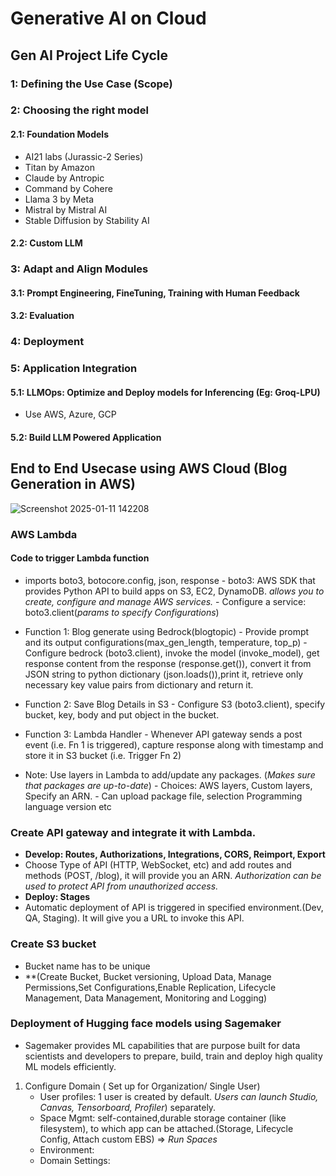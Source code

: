 # Generative AI on Cloud

## Gen AI Project Life Cycle
### 1: Defining the Use Case (Scope)
### 2: Choosing the right model 
#### 2.1: Foundation Models 
- AI21 labs (Jurassic-2 Series)
- Titan by Amazon
- Claude by Antropic
- Command by Cohere
- Llama 3 by Meta
- Mistral by Mistral AI
- Stable Diffusion by Stability AI
#### 2.2: Custom LLM
### 3: Adapt and Align Modules 
#### 3.1: Prompt Engineering, FineTuning, Training with Human Feedback
#### 3.2: Evaluation
### 4: Deployment
### 5: Application Integration
#### 5.1: LLMOps: Optimize and Deploy models for Inferencing (Eg: Groq-LPU)
- Use AWS, Azure, GCP
#### 5.2: Build LLM Powered Application

## End to End Usecase using AWS Cloud (Blog Generation in AWS)
![Screenshot 2025-01-11 142208](https://github.com/user-attachments/assets/bf3426e4-2075-4f5d-a5cf-04ee26caddbc)
### AWS Lambda 
#### Code to trigger Lambda function 
- imports boto3, botocore.config, json, response
      - boto3: AWS SDK that provides Python API to build apps on S3, EC2, DynamoDB. *allows you to create, configure and manage AWS services.*
          - Configure a service: boto3.client(*params to specify Configurations*)
- Function 1: Blog generate using Bedrock(blogtopic)
      - Provide prompt and its output configurations(max_gen_length, temperature, top_p)
      - Configure bedrock (boto3.client), invoke the model (invoke_model), get response content from the response (response.get()), convert it from JSON string to python dictionary (json.loads()),print it, retrieve only necessary key value pairs from dictionary and return it.
- Function 2: Save Blog Details in S3
      - Configure S3 (boto3.client), specify bucket, key, body and put object in the bucket.
- Function 3: Lambda Handler
      - Whenever API gateway sends a post event (i.e. Fn 1 is triggered), capture response along with timestamp and store it in S3 bucket (i.e. Trigger Fn 2)
  
- Note: Use layers in Lambda to add/update any packages. (*Makes sure that packages are up-to-date*)
      - Choices: AWS layers, Custom layers, Specify an ARN.
      - Can upload package file, selection Programming language version etc

### Create API gateway and integrate it with Lambda. 
- **Develop: Routes, Authorizations, Integrations, CORS, Reimport, Export**
- Choose Type of API (HTTP, WebSocket, etc) and add routes and methods (POST, /blog), it will provide you an ARN. *Authorization can be used to protect API from unauthorized access.*
- **Deploy: Stages**
- Automatic deployment of API is triggered in specified environment.(Dev, QA, Staging). It will give you a URL to invoke this API.

### Create S3 bucket
- Bucket name has to be unique
- **(Create Bucket, Bucket versioning, Upload Data, Manage Permissions,Set Configurations,Enable Replication, Lifecycle Management, Data Management, Monitoring and Logging)

### Deployment of Hugging face models using Sagemaker
- Sagemaker provides ML capabilities that are purpose built for data scientists and developers to prepare, build, train and deploy high quality ML models efficiently.
1. Configure Domain ( Set up for Organization/ Single User)
    - User profiles: 1 user is created by default. *Users can launch Studio, Canvas, Tensorboard, Profiler*) separately.
    - Space Mgmt: self-contained,durable storage container (like filesystem), to which app can be attached.(Storage, Lifecycle Config, Attach custom EBS) => *Run Spaces*
    - Environment: 
    - Domain Settings: 
   
   

  
